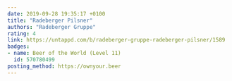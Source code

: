 ```yaml
---
date: 2019-09-28 19:35:17 +0100
title: "Radeberger Pilsner"
authors: "Radeberger Gruppe"
rating: 4
link: https://untappd.com/b/radeberger-gruppe-radeberger-pilsner/1589
badges:
- name: Beer of the World (Level 11)
  id: 570780499
posting_method: https://ownyour.beer
---
```

